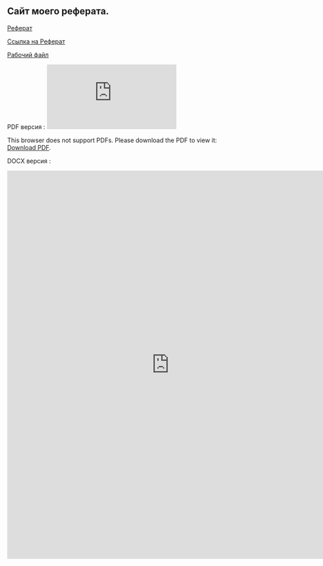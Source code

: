 ## Сайт моего реферата.
 [Реферат](Report.md/)
 
 [Cсылка на Реферат](Report2.docx)
 
[Рабочий файл](https://github.com/Kiselev-Il/Kiselev-report/tree/main/docs)

PDF версия :
<object data="https://kiselev-il.github.io/Kiselev-report/Report.pdf" type="application/pdf" width="750px" height="900px">
    <embed src="https://kiselev-il.github.io/Kiselev-report/Report.pdf">
        <p>This browser does not support PDFs. Please download the PDF to view it: <a href="https://kiselev-il.github.io/Kiselev-report/Report.pdf">Download PDF</a>.</p>
    </embed>
</object>

DOCX версия :
<iframe src='https://view.officeapps.live.com/op/embed.aspx?src=https://kiselev-il.github.io/Kiselev-report/Report2.docx' width='750px' height='900px' frameborder='0'>This is an embedded <a target='_blank' href='http://office.com'>Microsoft Office</a> document, powered by <a target='_blank' href='http://office.com/webapps'>Office Online</a>.</iframe>


